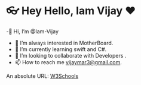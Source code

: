# 👓 Hey Hello,  Iam Vijay ❤️ 

-👋 Hi, I’m @Iam-Vijay
- 👀 I’m always interested in MotherBoard.
- 🌱 I’m currently learning swift and C#.
- 💞️ I’m looking to collaborate with Developers .
- 📫 How to reach me vijaymar3@gmail.com.

<p>An absolute URL: <a href="https://giphy.com/gifs/images-tick-clock-bomb-4NtQSpNsdxtv2">W3Schools</a></p>


              
<!---
Iam-Vijay/Iam-Vijay is a ✨ special ✨ repository because its `README.md` (this file) appears on your GitHub profile.
You can click the Preview link to take a look at your changes.
--->

